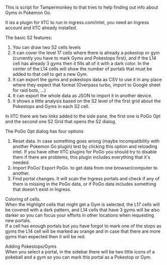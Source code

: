 This is script for Tampermonkey to that tries to help finding out info about Gyms in Pokemon Go.  

It iss a plugin for IITC to run in ingress.com/intel, you need an Ingress account and IITC already installed.

The basic S2 features:
  1. You can draw two S2 cells levels
  2. It can cover the level 17 cells where there is already a pokestop or gym (currently you have to mark Gyms and Pokestops first), and if the L14 cell has already 3 gyms then it fills all of it with a dark color. In the center of the L14 cells will show the number of portals that must be added to that cell to get a new Gym.
  3. It can export the gyms and pokestops data as CSV to use it in any place where they expect that format (Overpass turbo, import to Google sheet for raid bots, ...)
  4. It can export the whole data as JSON to import it in another device.
  5. It shows a little analysis based on the S2 level of the first grid about the Pokestops and Gyms in each S2 cell.
  
In IITC there are two links added to the side pane, the first one is PoGo Opt and the second one S2 Grid that opens the S2 dialog.
 
 The PoGo Opt dialog has four options
   1. Reset data. In case something goes wrong (maybe incompatibility with another Pokemon Go plugin) test by clicking this option and reloading intel. If you have other IITC plugins for PoGo you should try to disable them if there are problems, this plugin includes everything that it's needed.  
   2. Import PoGo/ Export PoGo. to get data from one browser/computer to another.
   3. Find portal changes. It will scan the Ingress portals and check if any of them is missing in the PoGo data, or if PoGo data includes something that doesn't exist in Ingress.
   
 Coloring of cells.  
 When the Highlight cells that might get a Gym is selected, the L17 cells will be covered with a dark pattern, and L14 cells that have 3 gyms will be also darker so you can focus your efforts in other locations when requesting new portals.  
 If a cell has enough portals but you have forgot to mark one of the stops as gyms the L14 cell will be marked as orange and in case that there are more gyms than expected then it will be red.
 
 Adding Pokestops/Gyms  
 When you select a portal, in the sidebar there will be two little icons of a pokeball and a gym so you can mark this portal as a Pokestop or Gym.
 
